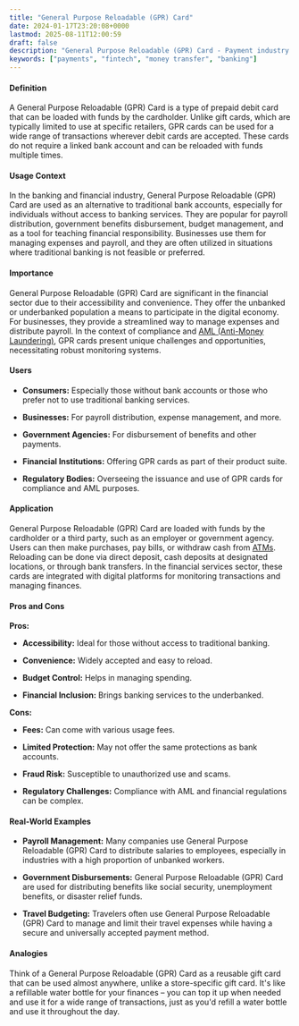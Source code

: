 ```yaml
---
title: "General Purpose Reloadable (GPR) Card"
date: 2024-01-17T23:20:08+0000
lastmod: 2025-08-11T12:00:59
draft: false
description: "General Purpose Reloadable (GPR) Card - Payment industry knowledge and insights"
keywords: ["payments", "fintech", "money transfer", "banking"]
---
```


#### Definition

A General Purpose Reloadable (GPR) Card is a type of prepaid debit card that can be loaded with funds by the cardholder. Unlike gift cards, which are typically limited to use at specific retailers, GPR cards can be used for a wide range of transactions wherever debit cards are accepted. These cards do not require a linked bank account and can be reloaded with funds multiple times.

#### Usage Context

In the banking and financial industry, General Purpose Reloadable (GPR) Card are used as an alternative to traditional bank accounts, especially for individuals without access to banking services. They are popular for payroll distribution, government benefits disbursement, budget management, and as a tool for teaching financial responsibility. Businesses use them for managing expenses and payroll, and they are often utilized in situations where traditional banking is not feasible or preferred.

#### Importance

General Purpose Reloadable (GPR) Card are significant in the financial sector due to their accessibility and convenience. They offer the unbanked or underbanked population a means to participate in the digital economy. For businesses, they provide a streamlined way to manage expenses and distribute payroll. In the context of compliance and [AML (Anti-Money Laundering)](https://faisalkhanllc.xyz/resources/payments-wiki/a/anti-money-laundering-aml/), GPR cards present unique challenges and opportunities, necessitating robust monitoring systems.

#### Users

- **Consumers:** Especially those without bank accounts or those who prefer not to use traditional banking services.

- **Businesses:** For payroll distribution, expense management, and more.

- **Government Agencies:** For disbursement of benefits and other payments.

- **Financial Institutions:** Offering GPR cards as part of their product suite.

- **Regulatory Bodies:** Overseeing the issuance and use of GPR cards for compliance and AML purposes.

#### Application

General Purpose Reloadable (GPR) Card are loaded with funds by the cardholder or a third party, such as an employer or government agency. Users can then make purchases, pay bills, or withdraw cash from [ATMs](https://faisalkhanllc.xyz/resources/payments-wiki/a/automated-teller-machine-atm/). Reloading can be done via direct deposit, cash deposits at designated locations, or through bank transfers. In the financial services sector, these cards are integrated with digital platforms for monitoring transactions and managing finances.

#### Pros and Cons

**Pros:**

- **Accessibility:** Ideal for those without access to traditional banking.

- **Convenience:** Widely accepted and easy to reload.

- **Budget Control:** Helps in managing spending.

- **Financial Inclusion:** Brings banking services to the underbanked.

**Cons:**

- **Fees:** Can come with various usage fees.

- **Limited Protection:** May not offer the same protections as bank accounts.

- **Fraud Risk:** Susceptible to unauthorized use and scams.

- **Regulatory Challenges:** Compliance with AML and financial regulations can be complex.

#### Real-World Examples

- **Payroll Management:** Many companies use General Purpose Reloadable (GPR) Card to distribute salaries to employees, especially in industries with a high proportion of unbanked workers.

- **Government Disbursements:** General Purpose Reloadable (GPR) Card are used for distributing benefits like social security, unemployment benefits, or disaster relief funds.

- **Travel Budgeting:** Travelers often use General Purpose Reloadable (GPR) Card to manage and limit their travel expenses while having a secure and universally accepted payment method.

#### Analogies

Think of a General Purpose Reloadable (GPR) Card as a reusable gift card that can be used almost anywhere, unlike a store-specific gift card. It's like a refillable water bottle for your finances – you can top it up when needed and use it for a wide range of transactions, just as you'd refill a water bottle and use it throughout the day.